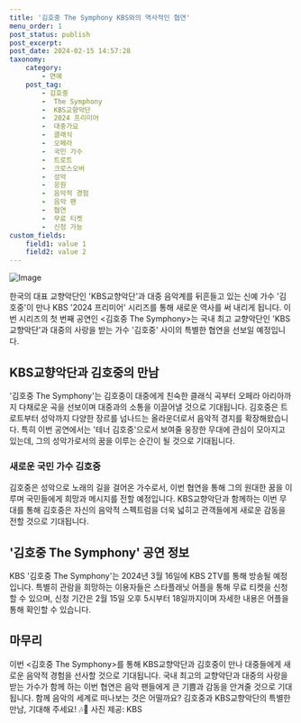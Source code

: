 ```yaml
---
title: '김호중 The Symphony KBS와의 역사적인 협연'
menu_order: 1
post_status: publish
post_excerpt: 
post_date: 2024-02-15 14:57:28
taxonomy:
    category:
        - 연예
    post_tag:
        - 김호중
        -  The Symphony
        -  KBS교향악단
        -  2024 프리미어
        -  대중가요
        -  클래식
        -  오페라
        -  국민 가수
        -  트로트
        -  크로스오버
        -  성악
        -  응원
        -  음악적 경험
        -  음악 팬
        -  협연
        -  무료 티켓
        -  신청 가능
custom_fields:
    field1: value 1
    field2: value 2
---
```


![Image](https://mimgnews.pstatic.net/image/438/2024/02/14/0000062705_001_20240214104801503.jpg?type=w540)

한국의 대표 교향악단인 'KBS교향악단'과 대중 음악계를 뒤흔들고 있는 신예 가수 '김호중'이 만나 KBS '2024 프리미어' 시리즈를 통해 새로운 역사를 써 내리게 됩니다. 이번 시리즈의 첫 번째 공연인 <김호중 The Symphony>는 국내 최고 교향악단인 'KBS교향악단'과 대중의 사랑을 받는 가수 '김호중' 사이의 특별한 협연을 선보일 예정입니다.
## KBS교향악단과 김호중의 만남
'김호중 The Symphony'는 김호중이 대중에게 친숙한 클래식 곡부터 오페라 아리아까지 다채로운 곡을 선보이며 대중과의 소통을 이끌어낼 것으로 기대됩니다. 김호중은 트로트부터 성악까지 다양한 장르를 넘나드는 올라운더로서 음악적 경지를 확장해왔습니다. 특히 이번 공연에서는 '테너 김호중'으로서 보여줄 웅장한 무대에 관심이 모아지고 있는데, 그의 성악가로서의 꿈을 이루는 순간이 될 것으로 기대됩니다.
### 새로운 국민 가수 김호중
김호중은 성악으로 노래의 길을 걸어온 가수로서, 이번 협연을 통해 그의 원대한 꿈을 이루며 국민들에게 희망과 메시지를 전할 예정입니다. KBS교향악단과 함께하는 이번 무대를 통해 김호중은 자신의 음악적 스펙트럼을 더욱 넓히고 관객들에게 새로운 감동을 전할 것으로 기대됩니다.
## '김호중 The Symphony' 공연 정보
KBS '김호중 The Symphony'는 2024년 3월 16일에 KBS 2TV를 통해 방송될 예정입니다. 특별히 관람을 희망하는 이용자들은 스타플래닛 어플을 통해 무료 티켓을 신청할 수 있으며, 신청 기간은 2월 15일 오후 5시부터 18일까지이며 자세한 내용은 어플을 통해 확인할 수 있습니다.
## 마무리
이번 <김호중 The Symphony>를 통해 KBS교향악단과 김호중이 만나 대중들에게 새로운 음악적 경험을 선사할 것으로 기대됩니다. 국내 최고의 교향악단과 대중의 사랑을 받는 가수가 함께 하는 이번 협연은 음악 팬들에게 큰 기쁨과 감동을 안겨줄 것으로 기대됩니다. 함께 음악의 세계로 떠나보는 것은 어떨까요? 김호중과 KBS교향악단의 특별한 만남, 기대해 주세요! 🎶🎵
사진 제공: KBS

